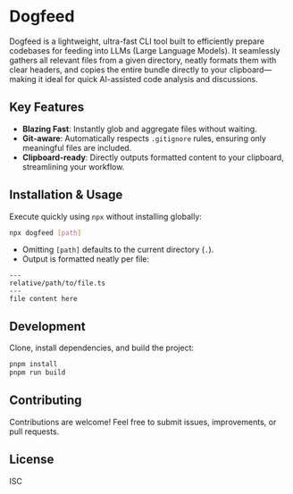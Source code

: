# Dogfeed

Dogfeed is a lightweight, ultra-fast CLI tool built to efficiently prepare codebases for feeding into LLMs (Large Language Models). It seamlessly gathers all relevant files from a given directory, neatly formats them with clear headers, and copies the entire bundle directly to your clipboard—making it ideal for quick AI-assisted code analysis and discussions.

## Key Features

- **Blazing Fast**: Instantly glob and aggregate files without waiting.
- **Git-aware**: Automatically respects `.gitignore` rules, ensuring only meaningful files are included.
- **Clipboard-ready**: Directly outputs formatted content to your clipboard, streamlining your workflow.

## Installation & Usage

Execute quickly using `npx` without installing globally:

```bash
npx dogfeed [path]
```

- Omitting `[path]` defaults to the current directory (`.`).
- Output is formatted neatly per file:

```
---
relative/path/to/file.ts
---
file content here
```

## Development

Clone, install dependencies, and build the project:

```bash
pnpm install
pnpm run build
```

## Contributing

Contributions are welcome! Feel free to submit issues, improvements, or pull requests.

## License

ISC